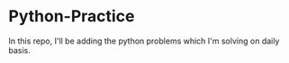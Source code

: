 # Python-Practice
In this repo, I'll be adding the python problems which I'm solving on daily basis.
